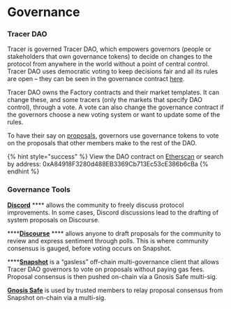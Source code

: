 # Governance

### Tracer DAO

Tracer is governed Tracer DAO, which empowers governors (people or stakeholders that own governance tokens) to decide on changes to the protocol from anywhere in the world without a point of central control. Tracer DAO uses democratic voting to keep decisions fair and all its rules are open – they can be seen in the governance contract [here](https://github.com/tracer-protocol/tracer-dao/blob/master/contracts/MultisigDAOUpgradeable.sol).&#x20;

Tracer DAO owns the Factory contracts and their market templates. It can change these, and some tracers (only the markets that specify DAO control), through a vote. A vote can also change the governance contract if the governors choose a new voting system or want to update some of the rules.&#x20;

To have their say on [proposals](https://snapshot.org/#/tracer.eth), governors use governance tokens to vote on the proposals that other members make to the rest of the DAO.

{% hint style="success" %}
View the DAO contract on [Etherscan](https://etherscan.io/address/0xa84918f3280d488eb3369cb713ec53ce386b6cba) or search by address: 0xA84918F3280d488EB3369Cb713Ec53cE386b6cBa
{% endhint %}

### Governance Tools

[**Discord**](https://discord.gg/peMMwVV6m2) **** allows the community to freely discuss protocol improvements. In some cases, Discord discussions lead to the drafting of system proposals on Discourse.&#x20;

****[**Discourse**](https://discourse.tracer.finance/) **** allows anyone to draft proposals for the community to review and express sentiment through polls. This is where community consensus is gauged, before voting occurs on Snapshot.&#x20;

****[**Snapshot**](https://snapshot.org/#/tracer.eth) is a “gasless” off-chain multi-governance client that allows Tracer DAO governors to vote on proposals without paying gas fees. Proposal consensus is then pushed on-chain via a Gnosis Safe multi-sig.&#x20;

[**Gnosis Safe**](https://gnosis-safe.io/) is used by trusted members to relay proposal consensus from Snapshot on-chain via a multi-sig.&#x20;
